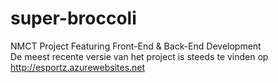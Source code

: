 # super-broccoli
NMCT Project Featuring Front-End &amp; Back-End Development
<br/>
De meest recente versie van het project is steeds te vinden op http://esportz.azurewebsites.net
